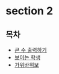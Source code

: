 # section 2

## 목차

- [큰 수 출력하기](https://github.com/ichbinmin2/Algorythm/blob/main/Inflearn-Algorythm/sec2/1-큰수출력하기/1-큰수출력하기.md)
- [보이는 학생](https://github.com/ichbinmin2/Algorythm/blob/main/Inflearn-Algorythm/sec2/2-보이는학생/2-보이는학생.md)
- [가위바위보](https://github.com/ichbinmin2/Algorythm/blob/main/Inflearn-Algorythm/sec2/3-가위바위보/3-가위바위보.md)

</br>
